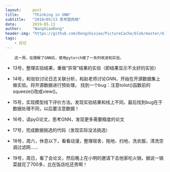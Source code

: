 ```yaml
---
layout:     post
title:      "Thinking in GNN"
subtitle:   "2019/05/13 思考图网络"
date:       2019-05-13
author:     "WangXiaoDong"
header-img: "https://github.com/Dongzhixiao/PictureCache/blob/master/diaryPic/20190513.jpg?raw=true"
tags:
    - 日记
---
```



```
    这一周，在理解了GNN后，使用pytorch做了一系列改进和实验。
```

- 13号，整理实验结果，重做“异常”结果的实验（即结果显示不太好的实验）

- 14号，和张钦讨论日志关联分析，和赵老师讨论GNN，开始在开源数据集上做实验。将开源数据进行预处理，
找到一个bug：注意tolist()函数前的squeeze()改成view()。

- 15号，实现模型线下评价方法。发现实验结果和线上不同，最后找到bug在于数据处理不同，以后要注意数据！

- 16号，读pyG论文，思考GNN，发现更多需要精度的论文

- 17号，完成数据挑选的代码（发现实际没法挑选）

- 18号，周六，休息以下，看看动漫，整理宿舍，拖地、扫地，洗衣服，清洗空调过滤网……

- 19号，周日，看了会论文，然后晚上在小明的邀请下去他家吃火锅，据说一锅菜就花了700多，比在饭店吃还贵啊！

